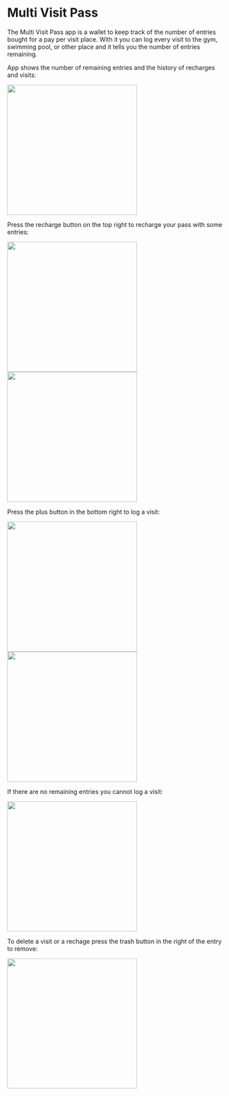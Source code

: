 # Multi Visit Pass

The Multi Visit Pass app is a wallet to keep track of the number of entries bought for a pay per visit place. With it you can log every visit to the gym, swimming pool, or other place and it tells you the number of entries remaining.

App shows the number of remaining entries and the history of recharges and visits:

<img src="docs/multi_visit_pass.png" width="300">

Press the recharge button on the top right to recharge your pass with some entries:

<img src="docs/recharge.png" width="300">

<img src="docs/multi_visit_pass_recharge.gif" width="300">

Press the plus button in the bottom right to log a visit:

<img src="docs/log_date_picker.png" width="300">

<img src="docs/multi_visit_pass_log.gif" width="300">

If there are no remaining entries you cannot log a visit:

<img src="docs/multi_visit_pass_no_entries.gif" width="300">

To delete a visit or a rechage press the trash button in the right of the entry to remove:

<img src="docs/multi_visit_pass_delete.gif" width="300">
